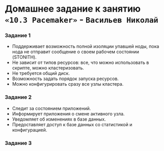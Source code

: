 
# Домашнее задание к занятию `«10.3 Pacemaker»` - `Васильев Николай`


### Задание 1

* Поддерживает возможность полной изоляции упавшей ноды, пока нода не отправит сообщение о своем рабочем состоянии (STONITH).
* Не зависит от типов ресурсов: все, что можно использовать в скрипте, можно кластеризовать.
* Не требуется общий диск.
* Возможность задать порядок запуска ресурсов.
* Можно конфигурировать сразу все узлы кластера.

### Задание 2

* Следит за состоянием приложений.
* Информирует приложения о смене активного узла.
* Уведомляет об изменениях в базе данных.
* Предоставляет доступ к базе данных со статистикой и конфигурацией.

### Задание 3

